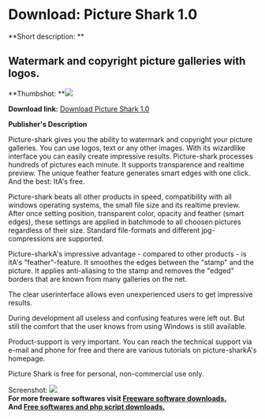 # Download: Picture Shark 1.0

**Short description: **

## Watermark and copyright picture galleries with logos.

  
**Thumbshot: **![](http://www.freewarefiles.com/screenshot/picture_shark_md.gif)   
  
**Download link:** [Download Picture Shark 1.0](http://freesoftwares.boysofts.com/Picture-Shark-V_program_2017.html)  
  

**Publisher's Description**  
  

Picture-shark gives you the ability to watermark and copyright your picture
galleries. You can use logos, text or any other images. With its wizardlike
interface you can easily create impressive results. Picture-shark processes
hundreds of pictures each minute. It supports transparence and realtime
preview. The unique feather feature generates smart edges with one click. And
the best: ItA's free.

Picture-shark beats all other products in speed, compatibility with all
windows operating systems, the small file size and its realtime preview. After
once setting position, transparent color, opacity and feather (smart edges),
these settings are applied in batchmode to all choosen pictures regardless of
their size. Standard file-formats and different jpg-compressions are
supported.

Picture-sharkA's impressive advantage - compared to other products - is itA's
"feather"-feature. It smoothes the edges between the "stamp" and the picture.
It applies anti-aliasing to the stamp and removes the "edged" borders that are
known from many galleries on the net.

The clear userinterface allows even unexperienced users to get impressive
results.

During development all useless and confusing features were left out. But still
the comfort that the user knows from using Windows is still available.

Product-support is very important. You can reach the technical support via
e-mail and phone for free and there are various tutorials on picture-sharkA's
homepage.

Picture Shark is free for personal, non-commercial use only.

  
  
Screenshot: ![](http://www.freewarefiles.com/screenshot/picture_shark.gif)  
**For more freeware softwares visit [Freeware software downloads.](http://freesoftwares.boysofts.com/)**   
**And [Free softwares and php script downloads.](http://www.boysofts.com/)**


